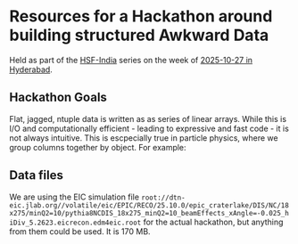 # Resources for a Hackathon around building structured Awkward Data

Held as part of the [HSF-India](https://research-software-collaborations.org/) series on the week of [2025-10-27 in Hyderabad](https://indico.cern.ch/event/1580053/timetable/).

## Hackathon Goals

Flat, jagged, ntuple data is written as as series of linear arrays. While this is I/O and computationally efficient - leading to expressive and fast code - it is not always intuitive. This is escpecially true in particle physics, where we group columns together by object. For example:

## Data files

We are using the EIC simulation file `root://dtn-eic.jlab.org//volatile/eic/EPIC/RECO/25.10.0/epic_craterlake/DIS/NC/18x275/minQ2=10/pythia8NCDIS_18x275_minQ2=10_beamEffects_xAngle=-0.025_hiDiv_5.2623.eicrecon.edm4eic.root` for the actual hackathon, but anything from them could be used. It is 170 MB.
